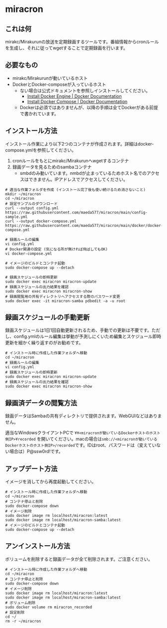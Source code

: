 # miracron

## これは何
mirakc/Mirakurunの放送を定期録画するツールです。番組情報からcronルールを生成し、それに従ってwgetすることで定期録画を行います。

## 必要なもの
* mirakc/Mirakurunが動いているホスト
* DockerとDocker-composeが入っているホスト
    * ない場合は公式ドキュメントを参照しインストールしてください。
        * [Install Docker Engine \| Docker Documentation](https://docs.docker.com/engine/install/)
        * [Install Docker Compose \| Docker Documentation](https://docs.docker.com/compose/install/)
    * Dockerは必須ではありませんが、以降の手順は全てDockerがある前提で書かれています。

## インストール方法
インストール作業により以下2つのコンテナが作成されます。詳細はdocker-compose.ymlを参照してください。

1. cronルールをもとにmirakc/Mirakurunへwgetするコンテナ
1. 録画データを見るためのsambaコンテナ
    * smbdのみ動いています。nmbdが止まっているためホスト名でのアクセスはできません。IPアドレスでアクセスしてください。

``` shell
# 適当な作業フォルダを作成 (インストール完了後も使い続けるため消さないこと)
mkdir ~/miracron
cd ~/miracron
# 設定サンプルのダウンロード
curl --output config.yml https://raw.githubusercontent.com/maeda577/miracron/main/config-sample.yml
curl --output docker-compose.yml https://raw.githubusercontent.com/maeda577/miracron/main/docker/docker-compose.yml

# 録画ルールの編集
vi config.yml
# Docker関連の設定 (気になる所が無ければ飛ばしてもOK)
vi docker-compose.yml

# イメージのビルドとコンテナ起動
sudo docker-compose up --detach

# 録画スケジュールの即時更新
sudo docker exec miracron miracron-update
# 録画スケジュールの出力結果を確認
sudo docker exec miracron miracron-show
# 録画閲覧用の共有ディレクトリへアクセスする際のパスワード変更
sudo docker exec -it miracron-samba pdbedit -a -u root
```

## 録画スケジュールの手動更新
録画スケジュールは1日1回自動更新されるため、手動での更新は不要です。ただし、config.ymlのルール編集は挙動が予測しにくいため編集とスケジュール即時更新を細かく繰り返すのがお勧めです。

``` shell
# インストール時に作成した作業フォルダへ移動
cd ~/miracron
# 録画ルールの編集
vi config.yml
# 録画スケジュールの即時更新
sudo docker exec miracron miracron-update
# 録画スケジュールの出力結果を確認
sudo docker exec miracron miracron-show
```

## 録画済データの閲覧方法
録画データはSambaの共有ディレクトリで提供されます。WebGUIなどはありません。

適当なWindowsクライアントPCで `¥¥<miracronが動いているDockerホストのホスト側IP>¥recorded` を開いてください。macの場合は`smb://<miracronが動いているDockerホストのホスト側IP>/recorded`です。IDはroot、パスワードは（変えていない場合は）P@ssw0rd!です。

## アップデート方法
イメージを消してから再度起動してください。

``` shell
# インストール時に作成した作業フォルダへ移動
cd ~/miracron
# コンテナ停止と削除
sudo docker-compose down
# イメージ削除
sudo docker image rm localhost/miracron:latest
sudo docker image rm localhost/miracron-samba:latest
# イメージのビルドとコンテナ起動
sudo docker-compose up --detach
```

## アンインストール方法
ボリュームを削除すると録画データが全て削除されます。ご注意ください。

``` shell
# インストール時に作成した作業フォルダへ移動
cd ~/miracron
# コンテナ停止と削除
sudo docker-compose down
# イメージ削除
sudo docker image rm localhost/miracron:latest
sudo docker image rm localhost/miracron-samba:latest
# ボリューム削除
sudo docker volume rm miracron_recorded
# 設定削除
cd ~/
rm -r ~/miracron
```
